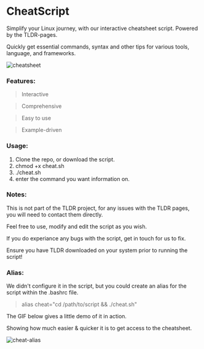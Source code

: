 # CheatScript
Simplify your Linux journey, with our interactive cheatsheet script. Powered by the TLDR-pages.

Quickly get essential commands, syntax and other tips for various tools, language, and frameworks.

![cheatsheet](https://github.com/the-universal-linux-society/CheatScript/assets/161962528/3da356b9-d8e4-46f5-beaf-4e9b08497ece)


### Features:
> Interactive

> Comprehensive

> Easy to use

> Example-driven

### Usage:
1. Clone the repo, or download the script.
2. chmod +x cheat.sh
3. ./cheat.sh
4. enter the command you want information on.

### Notes: 
This is not part of the TLDR project, for any issues with the TLDR pages, you will need to contact them directly.

Feel free to use, modify and edit the script as you wish.

If you do experiance any bugs with the script, get in touch for us to fix.

Ensure you have TLDR downloaded on your system prior to running the script!

### Alias:
We didn't configure it in the script, but you could create an alias for the script within the .bashrc file.

> alias cheat="cd /path/to/script && ./cheat.sh"

The GIF below gives a little demo of it in action. 

Showing how much easier & quicker it is to get access to the cheatsheet.

![cheat-alias](https://github.com/the-universal-linux-society/CheatScript/assets/161962528/2498c1d6-c524-4e01-b864-e058ca302179)

